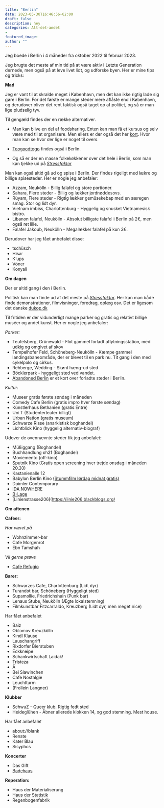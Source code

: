 ```yaml
---
title: "Berlin"
date: 2023-05-30T16:46:56+02:00
draft: false
description: hey
categories: Alt-det-andet
-
featured_image:
author: ""
---
```


Jeg boede i Berlin i 4 måneder fra oktober 2022 til februar 2023. 

Jeg brugte det meste af min tid på at være aktiv i Letzte Generation dernede, men også på at leve livet lidt, og udforske byen. Her er mine tips og tricks:



**Mad**

Jeg er vant til at skralde meget i København, men det kan ikke rigtig lade sig gøre i Berlin. For det første er mange steder mere aflåste end i København, og derudover bliver det rent faktisk også taget op af politiet, og så er man lige pludselig tyv.

Til gengæld findes der en række alternativer.

- Man kan blive en del af foodsharing. Enten kan man få et kursus og selv være med til at organisere. Men ellers er der også det her [kort](https://foodsharing.de/karte). Hvor man kan se hvor der lige er noget til overs

- [Toogoodtogo](https://www.toogoodtogo.com/en-us) findes også i Berlin.

- Og så er der en masse folkekøkkener over det hele i Berlin, som man kan tjekke ud på [*Stressfaktor*](https://stressfaktor.squat.net/)



Man kan også altid gå ud og spise i Berlin. Der findes rigeligt med lækre og billige spisesteder. Her er nogle jeg anbefaler:

- Azzam, Neukölln - Billig falafel og store portioner.
- Sahara, Flere steder - Billig og lækker jordnøddesovs.
- Rüyam, Flere steder - Rigtig lækker gemüsekebap med en særegen smag. Stor og lidt dyr.
- Vietnam imbiss, Charlottenburg - Hyggelig og snusket Vietnamesisk bistro.
- Libanon falafel, Neukölln - Absolut billigste falafel i Berlin på 2€, men også ret lille.
- Falafel Jakoub, Neukölln - Megalækker falafel på kun 3€.

Derudover har jeg fået anbefalet disse:

- tschüsch
- Hisar
- K‘ups
- Vöner
- Konyali



**Om dagen**

Der er altid gang i den i Berlin. 

Politisk kan man finde ud af det meste på [*Stressfaktor*](https://stressfaktor.squat.net/). Her kan man både finde demonstrationer, filmvisninger, foredrag, oplæg osv. Det er ligesom det danske [dukop.dk](https://dukop.dk)



Til fritiden er der vidunderligt mange parker og gratis og relativt billige muséer og andet kunst. Her er nogle jeg anbefaler:

*Parker:*

- Teufelsberg, Grünewald - Flot gammel forladt aflytningsstation, med udkig og omgivet af skov
- Tempelhofer Feld, Schöneberg-Neukölln - Kæmpe gammel landingsbaneområde, der er blevet til en park nu. Tit gang i den med cykelpolo og cirkus.
- Rehberge, Wedding - Skønt hæng-ud sted
- Böcklerpark - hyggeligt sted ved vandet.
- [Abandoned Berlin](https://www.abandonedberlin.com/map/) er et kort over forladte steder i Berlin.

*Kultur:*

- Museer gratis første søndag i måneden
- Comedy Cafe Berlin (gratis impro hver første søndag)
- Künstlerhaus Bethanien (gratis Entre)
- Uni.T (Studenterteater billigt)
- Urban Nation (gratis museum)
- Schwarze Risse (anarkistisk boghandel)
- Lichtblick Kino (hyggelig alternativ-biograf)



Udover de ovennævnte steder fik jeg anbefalet:

- Müßiggang (Boghandel)
- Buchhandlung oh21 (Boghandel)
- Moviemento (off-kino)
- Sputnik Kino (Gratis open screening hver trejde onsdag i måneden 20.30)
- Kastanienalle 12
- Babylon Berlin Kino [(Stummfilm lørdag midnat gratis)](https://babylonberlin.eu/programm/filmreihen/stummfilm)
- Daimler Contemporary
- [IDA NOWHERE](https://www.ida-nowhere.com/about/)
- [B-Lage](https://b-lage.de/pages/kontakt)
- [Linienstrasse206](https://linie206.blackblogs.org/



**Om aftenen**

**Cafeer:**

*Har været på*

- Wohnzimmer-bar
- Cafe Morgenrot
- Ebn Tamshah

*Vil gerne prøve*

- [Cafe Refugio](https://refugio.berlin)

**Barer:**



- Schwarzes Cafe, Charlottenburg (Lidt dyr)
- Turandot bar, Schöneberg (Hyggeligt sted)
- Supamollie, Friedrichshain (Punk bar)
- Lenaus Stube, Neukölln (Ægte lokalstemning)
- Filmkunstbar Fitzcarraldo, Kreuzberg (Lidt dyr, men meget nice)



Har fået anbefalet

- Baiz
- Oblomov Kreuzkölln
- Kindl Klause
- Lauschangriff
- Rixdorfer Bierstuben
- Eckkneipe
- Schankwirtschaft Laidak!
- Tristeza
- Ä
- Bei Slawinchen
- Cafe Nostalgie
- Leuchtturm
- (Frollein Langner)

**Klubber**

- SchwuZ - Queer klub. Rigtig fedt sted
- Heideglühen - Åbner allerede klokken 14, og god stemning. Mest house.

Har fået anbefalet

- about://blank
- Renate
- Kater Blau
- Sisyphos

**Koncerter**

- Das Gift
- [Badehaus](https://badehaus-berlin.com/)



**Reperation:**

- Haus der Materialiserung
- [Haus der Statistik](https://hausderstatistik.org/)
- Regenbogenfabrik